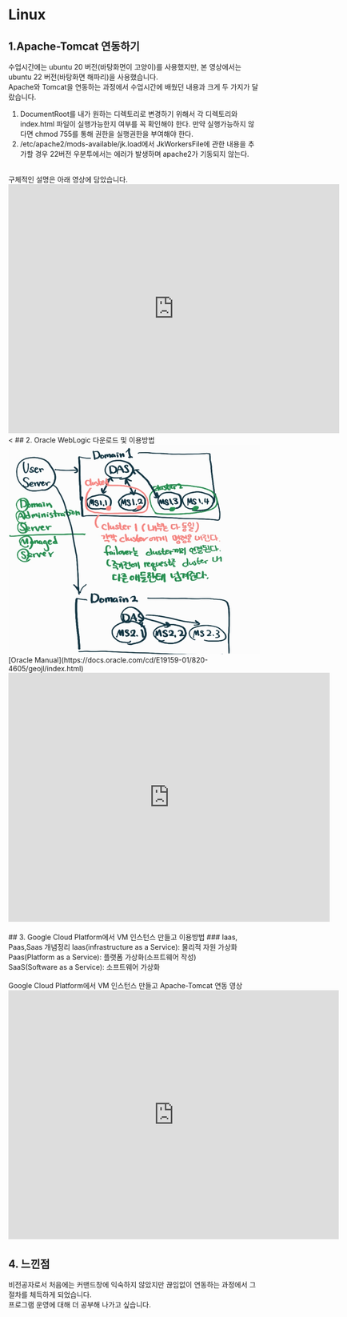 # Linux<br>

## 1.Apache-Tomcat 연동하기
수업시간에는 ubuntu 20 버전(바탕화면이 고양이)를 사용했지만, 본 영상에서는 ubuntu 22 버전(바탕화면 해파리)을 사용했습니다.<br>
Apache와 Tomcat을 연동하는 과정에서 수업시간에 배웠던 내용과 크게 두 가지가 달랐습니다. <br>
1. DocumentRoot를 내가 원하는 디렉토리로 변경하기 위해서 각 디렉토리와 index.html 파일이 실행가능한지 여부를 꼭 확인해야 한다. 만약 실행가능하지 않다면 chmod 755를 통해 권한을 실행권한을 부여해야 한다. <br>
2. /etc/apache2/mods-available/jk.load에서 JkWorkersFile에 관한 내용을 추가할 경우 22버전 우분투에서는 에러가 발생하며 apache2가 기동되지 않는다.<br>
<br>
구체적인 설명은 아래 영상에 담았습니다.<br>
<iframe width="662" height="498" src="https://www.youtube.com/embed/8DanEIglx8w" title="YouTube video player" frameborder="0" allow="accelerometer; autoplay; clipboard-write; encrypted-media; gyroscope; picture-in-picture" allowfullscreen></iframe>
<br>
<
## 2. Oracle WebLogic 다운로드 및 이용방법
<img src="das.jpg"/><br>
[Oracle Manual](https://docs.oracle.com/cd/E19159-01/820-4605/geojl/index.html)
<iframe width="643" height="498" src="https://www.youtube.com/embed/RKCKTC27TAo" title="YouTube video player" frameborder="0" allow="accelerometer; autoplay; clipboard-write; encrypted-media; gyroscope; picture-in-picture" allowfullscreen></iframe>
<br>
<br>
## 3. Google Cloud Platform에서 VM 인스턴스 만들고 이용방법
### Iaas, Paas,Saas 개념정리 
Iaas(infrastructure as a Service):   물리적 자원 가상화 <br>
Paas(Platform as a Service): 플랫폼 가상화(소프트웨어 작성) <br>
SaaS(Software as a Service): 소프트웨어 가상화<br>
<br>
Google Cloud Platform에서 VM 인스턴스 만들고 Apache-Tomcat 연동 영상 <br>
<iframe width="661" height="498" src="https://www.youtube.com/embed/Dm3EKJVTauA" title="YouTube video player" frameborder="0" allow="accelerometer; autoplay; clipboard-write; encrypted-media; gyroscope; picture-in-picture" allowfullscreen></iframe>
<br>

## 4. 느낀점
비전공자로서 처음에는 커맨드창에 익숙하지 않았지만 끊임없이 연동하는 과정에서 그 절차를 체득하게 되었습니다. <br>
프로그램 운영에 대해 더 공부해 나가고 싶습니다. <br>


